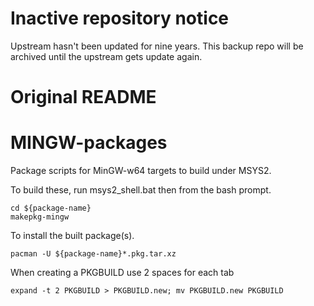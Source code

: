 # Inactive repository notice
Upstream hasn't been updated for nine years. This backup repo will be archived until the upstream gets update again.

# Original README

MINGW-packages
==============

Package scripts for MinGW-w64 targets to build under MSYS2.

To build these, run msys2_shell.bat then from the bash prompt.

    cd ${package-name}
    makepkg-mingw

To install the built package(s).

    pacman -U ${package-name}*.pkg.tar.xz

When creating a PKGBUILD use 2 spaces for each tab

    expand -t 2 PKGBUILD > PKGBUILD.new; mv PKGBUILD.new PKGBUILD
